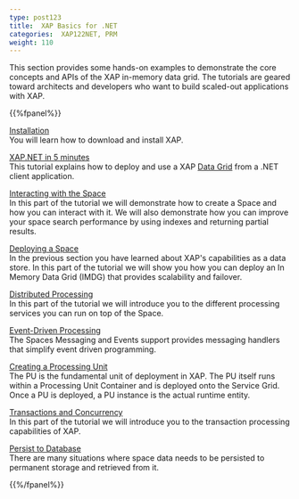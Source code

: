 ```yaml
---
type: post123
title:  XAP Basics for .NET
categories:  XAP122NET, PRM
weight: 110
---
```


This section provides some hands-on examples to demonstrate the core concepts and APIs of the XAP in-memory data grid. The tutorials are geared toward architects and developers who want to build scaled-out applications with XAP.

{{%fpanel%}}

[Installation](xapnet-installation.html)<br>
You will learn how to download and install XAP.

[XAP.NET in 5 minutes](xapnet-in-5-minutes.html)<br>
This tutorial explains how to deploy and use a XAP [Data Grid](../overview/the-in-memory-data-grid.html) from a .NET client application.

[Interacting with the Space](xapnet-tutorial-part1.html)<br>
In this part of the tutorial we will demonstrate how to create a Space and how you can interact with it. We will also demonstrate how you can improve your space search performance by using indexes and returning partial results.

[Deploying a Space](xapnet-tutorial-part2.html)<br>
In the previous section  you have learned about XAP's capabilities as a data store. In this part of the tutorial we will show you how you can deploy an In Memory Data Grid (IMDG) that provides scalability and failover.

[Distributed Processing](xapnet-tutorial-part3.html)<br>
In this part of the tutorial we will introduce you to the different processing services you can run on top of the Space.

[Event-Driven Processing](xapnet-tutorial-part4.html)<br>
The Spaces Messaging and Events support provides messaging handlers that simplify event driven programming.

[Creating a Processing Unit](xapnet-tutorial-part5.html)<br>
The PU is the fundamental unit of deployment in XAP. The PU itself runs within a Processing Unit Container and is deployed onto the Service Grid. Once a PU is deployed, a PU instance is the actual runtime entity.

[Transactions and Concurrency](xapnet-tutorial-part6.html)<br>
In this part of the tutorial we will introduce you to the transaction processing capabilities of XAP.

[Persist to Database](xapnet-tutorial-part7.html)<br>
There are many situations where space data needs to be persisted to permanent storage and retrieved from it.

{{%/fpanel%}}

